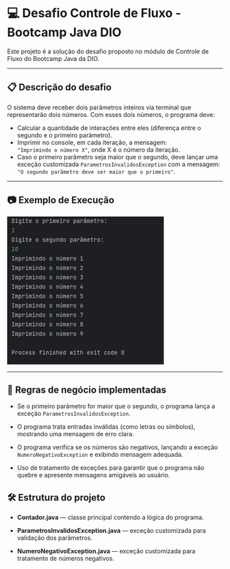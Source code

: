 # 💻 Desafio Controle de Fluxo - Bootcamp Java DIO

Este projeto é a solução do desafio proposto no módulo de Controle de Fluxo do Bootcamp Java da DIO.

---

## 📋 Descrição do desafio

O sistema deve receber dois parâmetros inteiros via terminal que representarão dois números. Com esses dois números, o programa deve:

- Calcular a quantidade de interações entre eles (diferença entre o segundo e o primeiro parâmetro).
- Imprimir no console, em cada iteração, a mensagem:  
  `"Imprimindo o número X"`, onde X é o número da iteração.
- Caso o primeiro parâmetro seja maior que o segundo, deve lançar uma exceção customizada `ParametrosInvalidosException` com a mensagem:  
  `"O segundo parâmetro deve ser maior que o primeiro"`.

---

## 📷 Exemplo de Execução

![img](img/img.png)

---

## 📌 Regras de negócio implementadas
- Se o primeiro parâmetro for maior que o segundo, o programa lança a exceção `ParametrosInvalidosException`.

- O programa trata entradas inválidas (como letras ou símbolos), mostrando uma mensagem de erro clara.

- O programa verifica se os números são negativos, lançando a exceção `NumeroNegativoException` e exibindo mensagem adequada.

- Uso de tratamento de exceções para garantir que o programa não quebre e apresente mensagens amigáveis ao usuário.

## 🛠️ Estrutura do projeto
- **Contador.java** — classe principal contendo a lógica do programa.

- **ParametrosInvalidosException.java** — exceção customizada para validação dos parâmetros.

- **NumeroNegativoException.java** — exceção customizada para tratamento de números negativos.